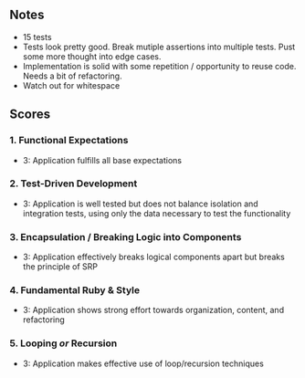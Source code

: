 ## Notes

* 15 tests
* Tests look pretty good. Break mutiple assertions into multiple tests. Pust some more thought into edge cases.
* Implementation is solid with some repetition / opportunity to reuse code. Needs a bit of refactoring.
* Watch out for whitespace

## Scores

### 1. Functional Expectations

* 3: Application fulfills all base expectations

### 2. Test-Driven Development

* 3: Application is well tested but does not balance isolation and integration tests, using only the data necessary to test the functionality

### 3. Encapsulation / Breaking Logic into Components

* 3: Application effectively breaks logical components apart but breaks the principle of SRP

### 4. Fundamental Ruby & Style

* 3:  Application shows strong effort towards organization, content, and refactoring

### 5. Looping *or* Recursion

* 3: Application makes effective use of loop/recursion techniques
